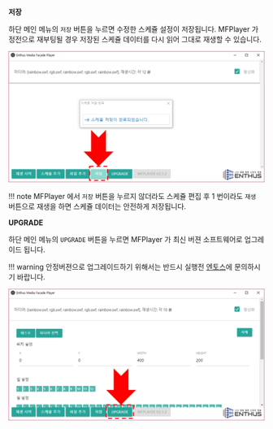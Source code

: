**저장**

하단 메인 메뉴의 `저장` 버튼을 누르면 수정한 스케쥴 설정이 저장됩니다. MFPlayer 가 정전으로 재부팅될 경우 저장된 스케쥴 데이터를 다시 읽어 그대로 재생할 수 있습니다.

![](img/store.jpg)

!!! note
    MFPlayer 에서 `저장` 버튼을 누르지 않더라도 스케쥴 편집 후 1 번이라도 `재생` 버튼으로 재생을 하면 스케쥴 데이터는 안전하게 저장됩니다.

**UPGRADE**

하단 메인 메뉴의 `UPGRADE` 버튼을 누르면 MFPlayer 가 최신 버젼 소프트웨어로 업그레이드 됩니다.

!!! warning
    안정버젼으로 업그레이드하기 위해서는 반드시 실행전 [엔토스](http://www.etslight.co.kr)에 문의하시기 바랍니다.

![](img/upgrade.jpg)